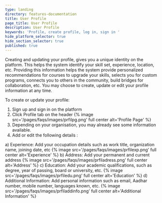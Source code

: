 ```yaml
---
type: landing
directory: features-documentation
title: User Profile
page_title: User Profile
description: User Profile
keywords: 'Profile, create profile, log in, sign in '
hide_platform_selector: true
hide_section_selector: true
published: true
---
```

Creating and updating your profile, gives you a unique identity on the platform. This helps the system identify your skill set, experience, location, etc. Providing this information helps the system provide personalized recommendations for courses to upgrade your skills, selects you for custom programs, connects you to others in the community, build bridges for collaboration, etc. You may choose to create, update or edit your profile information at any time.

To create or update your profile:

1. Sign up and sign in  on the platform
1. Click Profile tab on the header 
{% image src='/pages/faqs/images/prfilpg.png' full center alt='Profile Page' %}
1. Depending on your organisation, you may already see  some information available.
1. Add or edit the following details :

a) Experience: Add your occupation details  such as work title, organization name, joining date, etc
{% image src='/pages/faqs/images/prfilexp.png' full center alt='Experience' %}
b) Address: Add  your permanent and current address
{% image src='/pages/faqs/images/prfiladress.png' full center alt='Address' %}
c) Education: Add your  academic qualifications, such as degree, year of passing, board or university, etc.
{% image src='/pages/faqs/images/prfiledu.png' full center alt='Education' %}
d) Additional Information: Add personal information such as email, Aadhar number, mobile number, languages known, etc.
{% image src='/pages/faqs/images/prfiladdinfo.png' full center alt='Additional Information' %}
